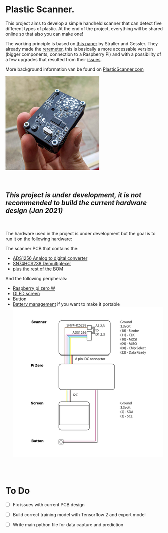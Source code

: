 # Plastic Scanner.
This project aims to develop a simple handheld scanner that can detect five different types of plastic. At the end of the project, everything will be shared online so that also you can make one!

The working principle is based on [this paper](https://www.researchgate.net/publication/337868860_Identification_of_Plastic_Types_Using_Discrete_Near_Infrared_Reflectance_Spectroscopy) by Straller and Gessler. They already made the [reremeter](https://github.com/arminstr/reremeter), this is basically a more accessable version (bigger components, connection to a Raspberry Pi) and with a possibility of a few upgrades that resulted from their [issues](https://github.com/arminstr/reremeter/issues). 

More background information van be found on [PlasticScanner.com](https://plasticscanner.com)

<img src="img/currentPCB.jpg" width="300" height="300">
</br>
</br>
</br>

## *This project is under development, it is not recommended to build the current hardware design (Jan 2021)* 

</br>
</br>
The hardware used in the project is under development but the goal is to run it on the following hardware:

The scanner PCB that contains the:
- [ADS1256 Analog to digital converter](https://www.ti.com/product/ADS1256)
- [SN74HCS238 Demultiplexer](https://www.ti.com/product/SN74HCS238)
- [plus the rest of the BOM]()

And the following peripherals:
- [Raspberry pi zero W](https://www.raspberrypi.org/products/raspberry-pi-zero-w/)
- [OLED screen](https://www.adafruit.com/product/938)
- Button
- [Battery management](https://www.adafruit.com/product/2465) if you want to make it portable
![Schematic](img/schematic.png "schematic")
</br>



</br>

# To Do
- [ ] Fix issues with current PCB design
- [ ] Build correct training model with Tensorflow 2 and export model
- [ ] Write main python file for data capture and prediction



